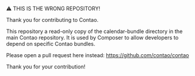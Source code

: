 ⚠ THIS IS THE WRONG REPOSITORY!

Thank you for contributing to Contao.

This repository a read-only copy of the calendar-bundle directory in the main Contao repository. It is used by Composer to allow developers to depend on specific Contao bundles.

Please open a pull request here instead: https://github.com/contao/contao

Thank you for your contribution!
